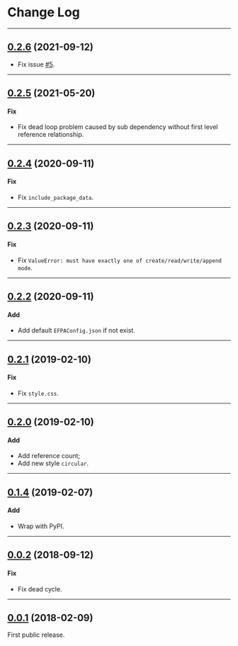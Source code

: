 # Change Log

-----

## [0.2.6](https://github.com/EyreFree/EFPodsAnalyzer/releases/tag/0.2.6) (2021-09-12)

* Fix issue [#5](https://github.com/EyreFree/EFPodsAnalyzer/issues/5).

---

## [0.2.5](https://github.com/EyreFree/EFPodsAnalyzer/releases/tag/0.2.5) (2021-05-20)

#### Fix

* Fix dead loop problem caused by sub dependency without first level reference relationship.

---

## [0.2.4](https://github.com/EyreFree/EFPodsAnalyzer/releases/tag/0.2.4) (2020-09-11)

#### Fix

* Fix `include_package_data`.

---

## [0.2.3](https://github.com/EyreFree/EFPodsAnalyzer/releases/tag/0.2.3) (2020-09-11)

#### Fix

* Fix `ValueError: must have exactly one of create/read/write/append mode`.

---

## [0.2.2](https://github.com/EyreFree/EFPodsAnalyzer/releases/tag/0.2.2) (2020-09-11)

#### Add

* Add default `EFPAConfig.json` if not exist.

---

## [0.2.1](https://github.com/EyreFree/EFPodsAnalyzer/releases/tag/0.2.1) (2019-02-10)

#### Fix

* Fix `style.css`.

---

## [0.2.0](https://github.com/EyreFree/EFPodsAnalyzer/releases/tag/0.2.0) (2019-02-10)

#### Add

* Add reference count;
* Add new style `circular`.

---

## [0.1.4](https://github.com/EyreFree/EFPodsAnalyzer/releases/tag/0.1.4) (2019-02-07)

#### Add

* Wrap with PyPI.

---

## [0.0.2](https://github.com/EyreFree/EFPodsAnalyzer/releases/tag/0.0.2) (2018-09-12)

#### Fix

* Fix dead cycle.

---

## [0.0.1](https://github.com/EyreFree/EFPodsAnalyzer/releases/tag/0.0.1) (2018-02-09)

First public release.
